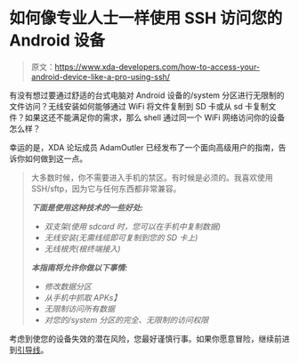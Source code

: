 # 如何像专业人士一样使用 SSH 访问您的 Android 设备

> 原文：<https://www.xda-developers.com/how-to-access-your-android-device-like-a-pro-using-ssh/>

有没有想过要通过舒适的台式电脑对 Android 设备的/system 分区进行无限制的文件访问？无线安装如何能够通过 WiFi 将文件复制到 SD 卡或从 sd 卡复制文件？如果这还不能满足你的需求，那么 shell 通过同一个 WiFi 网络访问你的设备怎么样？

幸运的是，XDA 论坛成员 AdamOutler 已经发布了一个面向高级用户的指南，告诉你如何做到这一点。

> 大多数时候，你不需要进入手机的禁区。有时候是必须的。我喜欢使用 SSH/sftp，因为它与任何东西都非常兼容。
> 
> ***下面是使用这种技术的一些好处:***
> 
> *   *双支架(使用 sdcard 时，您可以在手机中复制数据)*
> *   *无线安装(无需线缆即可复制到您的 SD 卡上)*
> *   *无线根壳(根终端接入)*
> 
> ***本指南将允许你做以下事情:***
> 
> *   *修改数据分区*
> *   *从手机中抓取 APKs】*
> *   *无限制访问所有数据*
> *   *对您的/system 分区的完全、无限制的访问权限*

考虑到使您的设备失效的潜在风险，您最好谨慎行事。如果你愿意冒险，继续前进到[引导线](http://forum.xda-developers.com/showthread.php?t=1030107)。